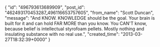 {
   "id": "496793613689909",
   "post_id": "462493170453287_496116653757605",
   "from_name": "Scott Duncan",
   "message": "And KNOW. KNOWLEDGE should be the goal. Your brain is built for it and can hold FAR MORE than you know. You CAN'T know, because belief is intellectual styrofoam pellets. Mostly nothing and insulating substance with no real use.",
   "created_time": "2013-03-27T18:32:39+0000"
 }
